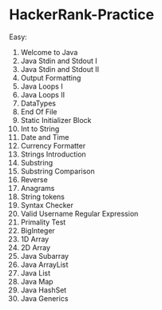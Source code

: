 # HackerRank-Practice

Easy: 
1. Welcome to Java
2. Java Stdin and Stdout I
3. Java Stdin and Stdout II
4. Output Formatting
5. Java Loops I
6. Java Loops II
7. DataTypes
8. End Of File
9. Static Initializer Block
10. Int to String
11. Date and Time
12. Currency Formatter
13. Strings Introduction
14. Substring
15. Substring Comparison
16. Reverse
17. Anagrams
18. String tokens
19. Syntax Checker
20. Valid Username Regular Expression
21. Primality Test
22. BigInteger
23. 1D Array
24. 2D Array
25. Java Subarray
26. Java ArrayList
27. Java List
28. Java Map
29. Java HashSet
30. Java Generics
    
